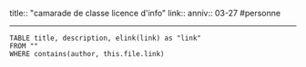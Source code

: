 title:: "camarade de classe licence d'info"
link::
anniv:: 03-27
#personne

---


```dataview
TABLE title, description, elink(link) as "link"
FROM ""
WHERE contains(author, this.file.link)
```

